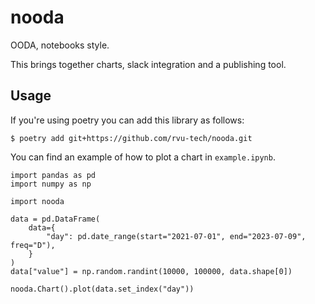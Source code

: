 # nooda

OODA, notebooks style.

This brings together charts, slack integration and a publishing 
tool.


## Usage

If you're using poetry you can add this library as follows:

```
$ poetry add git+https://github.com/rvu-tech/nooda.git
```

You can find an example of how to plot a chart in `example.ipynb`.


```
import pandas as pd
import numpy as np

import nooda

data = pd.DataFrame(
    data={
        "day": pd.date_range(start="2021-07-01", end="2023-07-09", freq="D"),
    }
)
data["value"] = np.random.randint(10000, 100000, data.shape[0])

nooda.Chart().plot(data.set_index("day"))
```